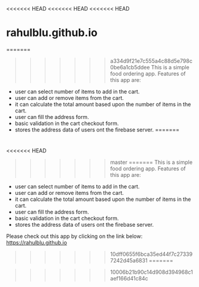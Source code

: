 <<<<<<< HEAD
<<<<<<< HEAD
<<<<<<< HEAD
# rahulblu.github.io

=======
>>>>>>> a334d9f21e7c555a4c88d5e798c0be6a1cb5ddee
This is a simple food ordering app. Features of this app are:

* user can select number of items to add in the cart.
* user can add or remove items from the cart.
* it can calculate the total amount based upon the number of items in the cart.
* user can fill the address form.
* basic validation in the cart checkout form.
* stores the address data of users ont the firebase server.
=======
# 
<<<<<<< HEAD
>>>>>>> master
=======
This is a simple food ordering app.
Features of this app are:
* user can select number of items to add in the cart.
* user can add or remove items from the cart.
* it can calculate the total amount based upon the number of items in the cart.
* user can fill the address form.
* basic validation in the cart checkout form.
* stores the address data of users ont the firebase server.

Please check out this app by clicking on the link below:
https://rahulblu.github.io
>>>>>>> 10dff0655f6bca35ed44f7c273397242d45a6831
=======

>>>>>>> 10006b21b90c14d908d394968c1aef166d41c84c
